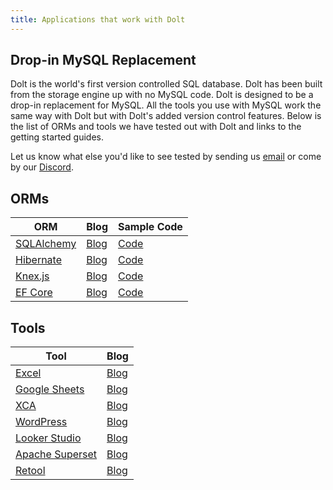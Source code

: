 ```yaml
---
title: Applications that work with Dolt
---
```


## Drop-in MySQL Replacement

Dolt is the world's first version controlled SQL database. Dolt has been built from the storage engine up with no MySQL code. Dolt is designed to be a drop-in replacement for MySQL. All the tools you use with MySQL work the same way with Dolt but with Dolt's added version control features. Below is the list of ORMs and tools we have tested out with Dolt and links to the getting started guides. 

Let us know what else you'd like to see tested by sending us [email](mailto:interest@dolthub.com) or come by our [Discord](https://discord.gg/gqr7K4VNKe). 

## ORMs
| ORM | Blog | Sample Code | 
| --- | ---- | ----------- |
| [SQLAlchemy](https://www.sqlalchemy.org/) | [Blog](https://www.dolthub.com/blog/2023-07-12-sql-alchemy-getting-started/) | [Code](https://github.com/timsehn/dolt-sqlalchemy-getting-started/tree/main) |
| [Hibernate ](https://hibernate.org/)| [Blog](https://www.dolthub.com/blog/2023-11-13-dolt-on-hibernate/) | [Code](https://github.com/dolthub/hibernate-sample) |
| [Knex.js](https://knexjs.org/) | [Blog](https://www.dolthub.com/blog/2023-09-27-dolt-and-knexjs/) | [Code](https://github.com/dolthub/dolt-knexjs-example) |
| [EF Core](https://learn.microsoft.com/en-us/ef/core/) | [Blog](https://www.dolthub.com/blog/2023-12-04-works-with-dolt-efcore/) | [Code](https://github.com/dolthub/efcore-sample)

## Tools

| Tool | Blog | 
| ---- | ---- | 
| [Excel](https://www.microsoft.com/en-us/microsoft-365/excel) | [Blog](https://www.dolthub.com/blog/2023-11-24-dolt-excel) | 
| [Google Sheets](https://www.google.com/sheets/about/#overview) | [Blog](https://www.dolthub.com/blog/2023-09-15-dolt-google-sheets/) |
| [XCA](https://hohnstaedt.de/xca/) | [Blog](https://www.dolthub.com/blog/2023-08-21-xca-on-dolt/) |
| [WordPress](https://wordpress.com/) | [Blog](https://www.dolthub.com/blog/2023-08-04-wordpress-on-dolt/) |
| [Looker Studio](https://lookerstudio.google.com/) | [Blog](https://www.dolthub.com/blog/2023-02-13-dolt-looker/) |
| [Apache Superset](https://superset.apache.org/) | [Blog](https://www.dolthub.com/blog/2023-01-27-dolt-superset/) |
| [Retool](https://retool.com/) | [Blog](https://www.dolthub.com/blog/2023-01-03-superpower-retool-with-dolt/) |




